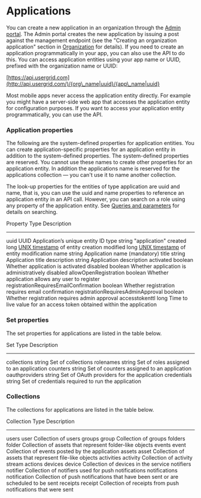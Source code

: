 # Applications

You can create a new application in an organization through the [Admin
portal](/admin-portal). The Admin portal creates the new application by
issuing a post against the management endpoint (see the "Creating an
organization application" section in [Organization](/organization) for
details). If you need to create an application programmatically in your
app, you can also use the API to do this. You can access application
entities using your app name or UUID, prefixed with the organization
name or UUID:

[https://api.usergrid.com](http://api.usergrid.com/)/{org\_name|uuid}/{app\_name|uuid}

Most mobile apps never access the application entity directly. For
example you might have a server-side web app that accesses the
application entity for configuration purposes. If you want to access
your application entity programmatically, you can use the API.

### Application properties

The following are the system-defined properties for application
entities. You can create application-specific properties for an
application entity in addition to the system-defined properties. The
system-defined properties are reserved. You cannot use these names to
create other properties for an application entity. In addition the
applications name is reserved for the applications collection — you
can't use it to name another collection.

The look-up properties for the entities of type application are uuid and
name, that is, you can use the uuid and name properties to reference an
application entity in an API call. However, you can search on a role
using any property of the application entity. See [Queries and
parameters](/queries-and-parameters) for details on searching.

  Property                                Type      Description
  --------------------------------------- --------- ---------------------------------------------------------------------------------
  uuid                                    UUID      Application’s unique entity ID
  type                                    string    "application"
  created                                 long      [UNIX timestamp](http://en.wikipedia.org/wiki/Unix_time) of entity creation
  modified                                long      [UNIX timestamp](http://en.wikipedia.org/wiki/Unix_time) of entity modification
  name                                    string    Application name (mandatory)
  title                                   string    Application title
  description                             string    Application description
  activated                               boolean   Whether application is activated
  disabled                                boolean   Whether application is administratively disabled
  allowOpenRegistration                   boolean   Whether application allows any user to register
  registrationRequiresEmailConfirmation   boolean   Whether registration requires email confirmation
  registrationRequiresAdminApproval       boolean   Whether registration requires admin approval
  accesstokenttl                          long      Time to live value for an access token obtained within the application

### Set properties

The set properties for applications are listed in the table below.

  Set              Type     Description
  ---------------- -------- ----------------------------------------------------
  collections      string   Set of collections
  rolenames        string   Set of roles assigned to an application
  counters         string   Set of counters assigned to an application
  oauthproviders   string   Set of OAuth providers for the application
  credentials      string   Set of credentials required to run the application

### Collections

The collections for applications are listed in the table below.

  Collection      Type           Description
  --------------- -------------- ----------------------------------------------------------------------------------
  users           user           Collection of users
  groups          group          Collection of groups
  folders         folder         Collection of assets that represent folder-like objects
  events          event          Collection of events posted by the application
  assets          asset          Collection of assets that represent file-like objects
  activities      activity       Collection of activity stream actions
  devices         device         Collection of devices in the service
  notifiers       notifier       Collection of notifiers used for push notifications
  notifications   notification   Collection of push notifications that have been sent or are scheduled to be sent
  receipts        receipt        Collection of receipts from push notifications that were sent